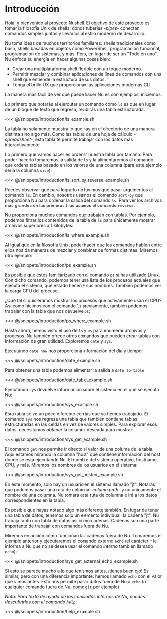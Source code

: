 # Introducción

Hola, y bienvenido al proyecto Nushell. El objetivo de este proyecto es tomar la filosofía Unix de shells, dónde tuberías *-pipes-* conectan comandos simples juntos y llevarlos al estilo moderno de desarrollo.

Nu toma ideas de muchos territorios familiares: shells tradicionales como bash, shells basadas en objetos como PowerShell, programación funcional, programación de sistemas, y más. Pero, en lugar de ser un "Todo en uno", Nu enfoca su energía en hacer algunas cosas bien:

* Crear una multiplataforma shell flexible con un toque moderno.
* Permitir mezclar y combinar aplicaciones de línea de comandos con una shell que entiende la estructura de sus datos.
* Tenga el brillo UX que proporcionan las aplicaciones modernas CLI.

La manera más facil de ver qué puede hacer Nu es con ejemplos, iniciemos.

Lo primero que notarás al ejercutar un comando como `ls` es que en lugar de un bloque de texto que regresa, recibirás una tabla estructurada.

<<< @/snippets/introduction/ls_example.sh

La tabla no solamente muestra lo que hay en el directorio de una manera distinta sino algo más. Como las tablas de una hoja de cálculo *-*spreadsheet*-*, esta tabla te permite trabajar con los datos más interactivamente.

Lo primero que vamos hacer es ordenar nuestra tabla por tamaño. Para poder hacerlo tomaremos la salida de `ls` y la alimentaremos al comando que ordena tablas basado en los valores de una columna (para este ejemplo sería la columna `size`).

<<< @/snippets/introduction/ls_sort_by_reverse_example.sh

Puedes observar que para lograrlo no tuvimos que pasar argumentos al comando `ls`. En cambio, nosotros usamos el comando `sort-by` que proporciona Nu para ordenar la salida del comando `ls`. Para ver los archivos más grandes en las primeras filas usamos el comando `reverse`.

Nu proporciona muchos comandos que trabajan con tablas. Por ejemplo, podemos filtrar los contenidos de la tabla de `ls` para únicamente mostrar archivos superiores a 1 kilobytes:

<<< @/snippets/introduction/ls_where_example.sh

Al igual que en la filosofía Unix, poder hacer que los comandos hablen entre ellos nos da maneras de mezclar y combinar de formas distintas. Miremos otro ejemplo:

<<< @/snippets/introduction/ps_example.sh

Es posible que estés familiarizado con el comando `ps` si has utilizado Linux. Con dicho comando, podemos tener una lista de los procesos actuales que ejecuta el sistema, qué estado tienen y sus nombres. También podemos ver la carga CPU del proceso.

¿Qué tal si quisiéramos mostrar los procesos que activamente usan el CPU? Así como hicimos con el comando `ls` previamente, también podemos trabajar con la tabla que nos devuelve `ps`:

<<< @/snippets/introduction/ps_where_example.sh

Hasta ahora, hemos visto el uso de `ls` y `ps` para enumerar archivos y procesos. Nu también ofrece otros comandos que pueden crear tablas con información de gran utilidad. Exploremos `date` y `sys`.

Ejecutando `date now` nos proporciona información del día y tiempo:

<<< @/snippets/introduction/date_example.sh

Para obtener una tabla podemos alimentar la salida a `date to-table`

<<< @/snippets/introduction/date_table_example.sh

Ejecutando `sys` devuelve información sobre el sistema en el que se ejecuta Nu:

<<< @/snippets/introduction/sys_example.sh

Esta tabla se ve un poco diferente con las que ya hemos trabajado. El comando `sys` nos regresa una tabla que también contiene tablas estructuradas en las celdas en vez de valores simples. Para explorar esos datos, necesitamos *obtener* la columna deseada para mostrar:

<<< @/snippets/introduction/sys_get_example.sh

El comando `get` nos permite ir directo al valor de una columa de la tabla. Aquí estamos mirando la columna "host" que contiene información del host dónde se está ejecutando Nu. El nombre del sistema operativo, hostname, CPU, y más. Miremos los nombres de los usuarios en el sistema:

<<< @/snippets/introduction/sys_get_nested_example.sh

En este momento, solo hay un usuario en el sistema llamado "jt". Notarás que podemos pasar una ruta de columna *-*column path*-* y no únicamente el nombre de una columna. Nu tomará esta ruta de columna e irá a los datos correspondientes en la tabla.

Es posible que hayas notado algo más diferente también. En lugar de tener una tabla de datos, tenemos solo un elemento individual: la cadena "jt". Nu trabaja tanto con tabla de datos así como cadenas. Cadenas son una parte importante de trabajar con comandos fuera de Nu.

Miremos en acción cómo funcionan las cadenas fuera de Nu. Tomaremos el ejemplo anterior y ejecutaremos el comando externo `echo` (el carácter `^` le informa a Nu que no se desea usar el comando *interno* también llamado `echo`):

<<< @/snippets/introduction/sys_get_external_echo_example.sh

Si esto se parece mucho a lo que teníamos antes, ¡tienes buen ojo! Es similar, pero con una diferencia importante: hemos llamado `echo` con el valor que vimos antes. Esto nos permite pasar datos fuera de Nu a `echo` (o cualquier comando fuera de Nu, como `git` por ejemplo)

*Nota: Para texto de ayuda de los comandos internos de Nu, puedes descubrirlos con el comando `help`*:

<<< @/snippets/introduction/help_example.sh

